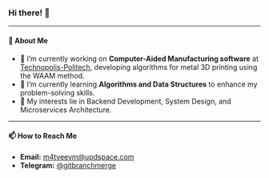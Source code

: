 ### Hi there! 👋

---

#### 🚀 About Me

- 🔭 I’m currently working on **Computer-Aided Manufacturing software** at [Technopolis-Politech](http://technopolis.spbstu.ru/en/), developing algorithms for metal 3D printing using the WAAM method.
- 🌱 I’m currently learning **Algorithms and Data Structures** to enhance my problem-solving skills.
- 💼 My interests lie in Backend Development, System Design, and Microservices Architecture.

---

#### 📫 How to Reach Me

- **Email:** [m4tveevm@updspace.com](mailto:m4tveevm@updspace.com)
- **Telegram:** [@gitbranchmerge](https://t.me/gitbranchmerge)
